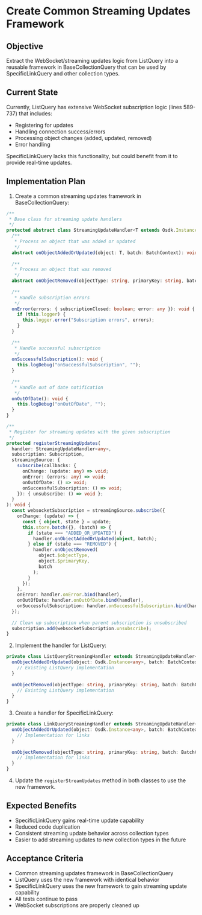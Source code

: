 # Create Common Streaming Updates Framework

## Objective
Extract the WebSocket/streaming updates logic from ListQuery into a reusable framework in BaseCollectionQuery that can be used by SpecificLinkQuery and other collection types.

## Current State
Currently, ListQuery has extensive WebSocket subscription logic (lines 589-737) that includes:
- Registering for updates
- Handling connection success/errors
- Processing object changes (added, updated, removed)
- Error handling

SpecificLinkQuery lacks this functionality, but could benefit from it to provide real-time updates.

## Implementation Plan

1. Create a common streaming updates framework in BaseCollectionQuery:

```typescript
/**
 * Base class for streaming update handlers
 */
protected abstract class StreamingUpdateHandler<T extends Osdk.Instance<any>> {
  /**
   * Process an object that was added or updated
   */
  abstract onObjectAddedOrUpdated(object: T, batch: BatchContext): void;
  
  /**
   * Process an object that was removed
   */
  abstract onObjectRemoved(objectType: string, primaryKey: string, batch: BatchContext): void;
  
  /**
   * Handle subscription errors
   */
  onError(errors: { subscriptionClosed: boolean; error: any }): void {
    if (this.logger) {
      this.logger.error("Subscription errors", errors);
    }
  }
  
  /**
   * Handle successful subscription
   */
  onSuccessfulSubscription(): void {
    this.logDebug("onSuccessfulSubscription", "");
  }
  
  /**
   * Handle out of date notification
   */
  onOutOfDate(): void {
    this.logDebug("onOutOfDate", "");
  }
}

/**
 * Register for streaming updates with the given subscription
 */
protected registerStreamingUpdates(
  handler: StreamingUpdateHandler<any>,
  subscription: Subscription,
  streamingSource: {
    subscribe(callbacks: {
      onChange: (update: any) => void;
      onError: (errors: any) => void;
      onOutOfDate: () => void;
      onSuccessfulSubscription: () => void;
    }): { unsubscribe: () => void };
  }
): void {
  const websocketSubscription = streamingSource.subscribe({
    onChange: (update) => {
      const { object, state } = update;
      this.store.batch({}, (batch) => {
        if (state === "ADDED_OR_UPDATED") {
          handler.onObjectAddedOrUpdated(object, batch);
        } else if (state === "REMOVED") {
          handler.onObjectRemoved(
            object.$objectType,
            object.$primaryKey,
            batch
          );
        }
      });
    },
    onError: handler.onError.bind(handler),
    onOutOfDate: handler.onOutOfDate.bind(handler),
    onSuccessfulSubscription: handler.onSuccessfulSubscription.bind(handler),
  });
  
  // Clean up subscription when parent subscription is unsubscribed
  subscription.add(websocketSubscription.unsubscribe);
}
```

2. Implement the handler for ListQuery:

```typescript
private class ListQueryStreamingHandler extends StreamingUpdateHandler<Osdk.Instance<any>> {
  onObjectAddedOrUpdated(object: Osdk.Instance<any>, batch: BatchContext): void {
    // Existing ListQuery implementation
  }
  
  onObjectRemoved(objectType: string, primaryKey: string, batch: BatchContext): void {
    // Existing ListQuery implementation
  }
}
```

3. Create a handler for SpecificLinkQuery:

```typescript
private class LinkQueryStreamingHandler extends StreamingUpdateHandler<Osdk.Instance<any>> {
  onObjectAddedOrUpdated(object: Osdk.Instance<any>, batch: BatchContext): void {
    // Implementation for links
  }
  
  onObjectRemoved(objectType: string, primaryKey: string, batch: BatchContext): void {
    // Implementation for links
  }
}
```

4. Update the `registerStreamUpdates` method in both classes to use the new framework.

## Expected Benefits
- SpecificLinkQuery gains real-time update capability
- Reduced code duplication
- Consistent streaming update behavior across collection types
- Easier to add streaming updates to new collection types in the future

## Acceptance Criteria
- Common streaming updates framework in BaseCollectionQuery
- ListQuery uses the new framework with identical behavior
- SpecificLinkQuery uses the new framework to gain streaming update capability
- All tests continue to pass
- WebSocket subscriptions are properly cleaned up